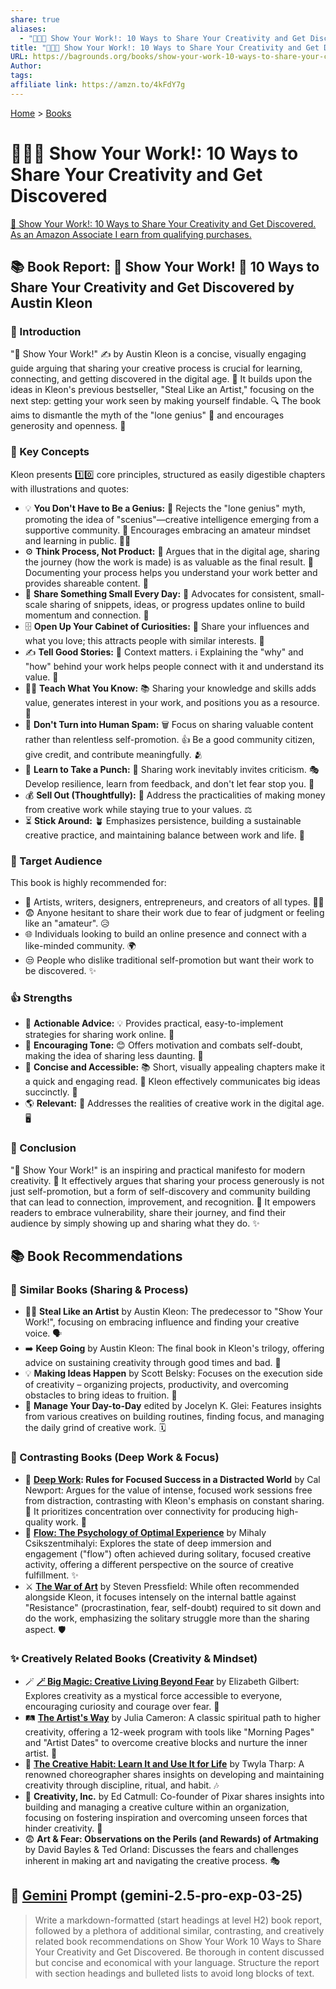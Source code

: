 ```yaml
---
share: true
aliases:
  - "📝🎨🎶 Show Your Work!: 10 Ways to Share Your Creativity and Get Discovered"
title: "📝🎨🎶 Show Your Work!: 10 Ways to Share Your Creativity and Get Discovered"
URL: https://bagrounds.org/books/show-your-work-10-ways-to-share-your-creativity-and-get-discovered
Author: 
tags: 
affiliate link: https://amzn.to/4kFdY7g
---
```

[Home](../index.md) > [Books](./index.md)  
# 📝🎨🎶 Show Your Work!: 10 Ways to Share Your Creativity and Get Discovered  
[🛒 Show Your Work!: 10 Ways to Share Your Creativity and Get Discovered. As an Amazon Associate I earn from qualifying purchases.](https://amzn.to/4kFdY7g)  
  
## 📚 Book Report: 🌟 Show Your Work! 🎨 10 Ways to Share Your Creativity and Get Discovered by Austin Kleon  
  
### 📣 Introduction  
"🌟 Show Your Work!" ✍️ by Austin Kleon is a concise, visually engaging guide arguing that sharing your creative process is crucial for learning, connecting, and getting discovered in the digital age. 🚀 It builds upon the ideas in Kleon's previous bestseller, "Steal Like an Artist," focusing on the next step: getting your work seen by making yourself findable. 🔍 The book aims to dismantle the myth of the "lone genius" 👤 and encourages generosity and openness. 🤝  
  
### 🔑 Key Concepts  
Kleon presents 1️⃣0️⃣ core principles, structured as easily digestible chapters with illustrations and quotes:  
* 💡 **You Don't Have to Be a Genius:** 🧠 Rejects the "lone genius" myth, promoting the idea of "scenius"—creative intelligence emerging from a supportive community. 🤝 Encourages embracing an amateur mindset and learning in public. 🧑‍🎓  
* ⚙️ **Think Process, Not Product:** 🎨 Argues that in the digital age, sharing the journey (how the work is made) is as valuable as the final result. 💯 Documenting your process helps you understand your work better and provides shareable content. 📝  
* 📅 **Share Something Small Every Day:** 📣 Advocates for consistent, small-scale sharing of snippets, ideas, or progress updates online to build momentum and connection. 🔗  
* 🗄️ **Open Up Your Cabinet of Curiosities:** 💖 Share your influences and what you love; this attracts people with similar interests. 🧲  
* ✍️ **Tell Good Stories:** 📜 Context matters. ℹ️ Explaining the "why" and "how" behind your work helps people connect with it and understand its value. 🤗  
* 👨‍🏫 **Teach What You Know:** 📚 Sharing your knowledge and skills adds value, generates interest in your work, and positions you as a resource. 🥇  
* 🚫 **Don't Turn into Human Spam:** 🗑️ Focus on sharing valuable content rather than relentless self-promotion. 👍 Be a good community citizen, give credit, and contribute meaningfully. 🫂  
* 🥊 **Learn to Take a Punch:** 🤕 Sharing work inevitably invites criticism. 🎭 Develop resilience, learn from feedback, and don't let fear stop you. 💪  
* 💰 **Sell Out (Thoughtfully):** 🤔 Address the practicalities of making money from creative work while staying true to your values. ⚖️  
* ⏳ **Stick Around:** 🪴 Emphasizes persistence, building a sustainable creative practice, and maintaining balance between work and life. 🧘  
  
### 🎯 Target Audience  
This book is highly recommended for:  
* 🎨 Artists, writers, designers, entrepreneurs, and creators of all types. 👨‍💻  
* 😨 Anyone hesitant to share their work due to fear of judgment or feeling like an "amateur". 😥  
* 🌐 Individuals looking to build an online presence and connect with a like-minded community. 🌍  
* 😒 People who dislike traditional self-promotion but want their work to be discovered. ✨  
  
### 👍 Strengths  
* 🚀 **Actionable Advice:** 💡 Provides practical, easy-to-implement strategies for sharing work online. 📲  
* 💖 **Encouraging Tone:** 😊 Offers motivation and combats self-doubt, making the idea of sharing less daunting. 🙌  
* 📖 **Concise and Accessible:** 📚 Short, visually appealing chapters make it a quick and engaging read. 💨 Kleon effectively communicates big ideas succinctly. 💬  
* 🌎 **Relevant:** 🎯 Addresses the realities of creative work in the digital age. 🖥️  
  
### 🏁 Conclusion  
"🌟 Show Your Work!" is an inspiring and practical manifesto for modern creativity. 💯 It effectively argues that sharing your process generously is not just self-promotion, but a form of self-discovery and community building that can lead to connection, improvement, and recognition. 🏅 It empowers readers to embrace vulnerability, share their journey, and find their audience by simply showing up and sharing what they do. ✨  
  
## 📚 Book Recommendations  
  
### 🤝 Similar Books (Sharing & Process)  
* 🧑‍🎨 **Steal Like an Artist** by Austin Kleon: The predecessor to "Show Your Work!", focusing on embracing influence and finding your creative voice. 🗣️  
* ➡️ **Keep Going** by Austin Kleon: The final book in Kleon's trilogy, offering advice on sustaining creativity through good times and bad. 🌈  
* 💡 **Making Ideas Happen** by Scott Belsky: Focuses on the execution side of creativity – organizing projects, productivity, and overcoming obstacles to bring ideas to fruition. 🚀  
* 📅 **Manage Your Day-to-Day** edited by Jocelyn K. Glei: Features insights from various creatives on building routines, finding focus, and managing the daily grind of creative work. 🗓️  
  
### 🧘 Contrasting Books (Deep Work & Focus)  
* 🧠 **[Deep Work](./deep-work.md): Rules for Focused Success in a Distracted World** by Cal Newport: Argues for the value of intense, focused work sessions free from distraction, contrasting with Kleon's emphasis on constant sharing. 📵 It prioritizes concentration over connectivity for producing high-quality work. 🥇  
* 🌊 **[Flow: The Psychology of Optimal Experience](./flow-the-psychology-of-optimal-experience.md)** by Mihaly Csikszentmihalyi: Explores the state of deep immersion and engagement ("flow") often achieved during solitary, focused creative activity, offering a different perspective on the source of creative fulfillment. ✨  
* ⚔️ **[The War of Art](./the-war-of-art.md)** by Steven Pressfield: While often recommended alongside Kleon, it focuses intensely on the internal battle against "Resistance" (procrastination, fear, self-doubt) required to sit down and do the work, emphasizing the solitary struggle more than the sharing aspect. 🛡️  
  
### ✨ Creatively Related Books (Creativity & Mindset)  
* 🪄 **[🪄 Big Magic: Creative Living Beyond Fear](./big-magic.md)** by Elizabeth Gilbert: Explores creativity as a mystical force accessible to everyone, encouraging curiosity and courage over fear. 🌟  
* 🛤️ **[The Artist's Way](./the-artists-way.md)** by Julia Cameron: A classic spiritual path to higher creativity, offering a 12-week program with tools like "Morning Pages" and "Artist Dates" to overcome creative blocks and nurture the inner artist. 💖  
* 💃 **[The Creative Habit: Learn It and Use It for Life](./the-creative-habit.md)** by Twyla Tharp: A renowned choreographer shares insights on developing and maintaining creativity through discipline, ritual, and habit. 🎶  
* 🏢 **Creativity, Inc.** by Ed Catmull: Co-founder of Pixar shares insights into building and managing a creative culture within an organization, focusing on fostering inspiration and overcoming unseen forces that hinder creativity. 🏢  
* 😨 **Art & Fear: Observations on the Perils (and Rewards) of Artmaking** by David Bayles & Ted Orland: Discusses the fears and challenges inherent in making art and navigating the creative process. 🎭  
  
## 💬 [Gemini](../software/gemini.md) Prompt (gemini-2.5-pro-exp-03-25)  
> Write a markdown-formatted (start headings at level H2) book report, followed by a plethora of additional similar, contrasting, and creatively related book recommendations on Show Your Work 10 Ways to Share Your Creativity and Get Discovered. Be thorough in content discussed but concise and economical with your language. Structure the report with section headings and bulleted lists to avoid long blocks of text.